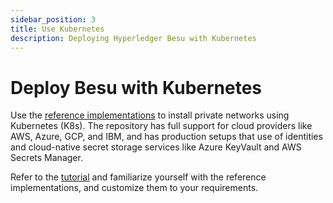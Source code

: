 ```yaml
---
sidebar_position: 3
title: Use Kubernetes
description: Deploying Hyperledger Besu with Kubernetes
---
```


# Deploy Besu with Kubernetes

Use the [reference implementations](https://github.com/ConsenSys/quorum-kubernetes) to install
private networks using Kubernetes (K8s). The repository has full support for cloud providers like
AWS, Azure, GCP, and IBM, and has production setups that use of identities and cloud-native
secret storage services like Azure KeyVault and AWS Secrets Manager.

Refer to the [tutorial](../../tutorials/kubernetes/index.md) and familiarize yourself with
the reference implementations, and customize them to your requirements.
